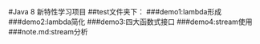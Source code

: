 #Java 8 新特性学习项目
##test文件夹下：
  ###demo1:lambda形成
  ###demo2:lambda简化
  ###demo3:四大函数式接口
  ###demo4:stream使用
  ###note.md:stream分析
